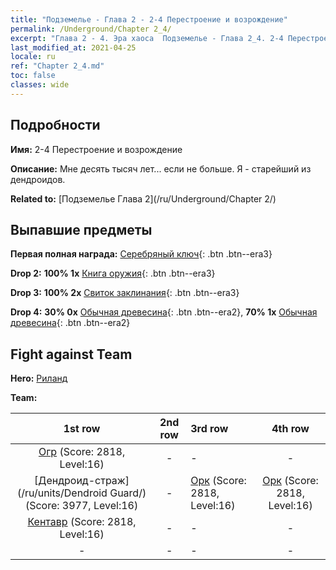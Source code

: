 ```yaml
---
title: "Подземелье - Глава 2 - 2-4 Перестроение и возрождение"
permalink: /Underground/Chapter 2_4/
excerpt: "Глава 2 - 4. Эра хаоса  Подземелье - Глава 2_4. 2-4 Перестроение и возрождение"
last_modified_at: 2021-04-25
locale: ru
ref: "Chapter 2_4.md"
toc: false
classes: wide
---
```


## Подробности

 **Имя:** 2-4 Перестроение и возрождение

 **Описание:** Мне десять тысяч лет... если не больше. Я - старейший из дендроидов.

 **Related to:** [Подземелье Глава 2](/ru/Underground/Chapter 2/)

## Выпавшие предметы

 **Первая полная награда:** [Серебряный ключ](/ItemsRU/con_693/){: .btn .btn--era3}

 **Drop 2:** **100% 1x** [Книга оружия](/ItemsRU/mat_18/){: .btn .btn--era3}

 **Drop 3:** **100% 2x** [Свиток заклинания](/ItemsRU/con_694/){: .btn .btn--era3}

 **Drop 4:** **30% 0x** [Обычная древесина](/ItemsRU/mat_7/){: .btn .btn--era2}, **70% 1x** [Обычная древесина](/ItemsRU/mat_7/){: .btn .btn--era2}


## Fight against Team
 **Hero:** [Риланд](/ru/heroes/Ryland/)

 **Team:**


  | 1st row | 2nd row | 3rd row | 4th row |
  |:----:|:----:|:----|:----:|
  | [Огр](/ru/units/Ogre/) (Score: 2818, Level:16)  | - | - | - |
  | [Дендроид-страж](/ru/units/Dendroid Guard/) (Score: 3977, Level:16)  | - | [Орк](/ru/units/Orc/) (Score: 2818, Level:16)  | [Орк](/ru/units/Orc/) (Score: 2818, Level:16)  |
  | [Кентавр](/ru/units/Centaur/) (Score: 2818, Level:16)  | - | - | - |
  | - | - | - | - |


